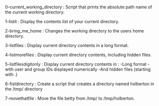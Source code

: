 0-current_working_directory : Script that prints the absolute path name of the current working directory.

1-listit : Display the contents list of your current directory.

2-bring_me_home : Changes the working directory to the users home directory.

3-listfiles : Display current directory contents in a long format.

4-listmorefiles : Display current directory contents, including hidden files.

5-listfilesdigitonly : Display current directory contents in :
		     -Long format
		     -with user and group IDs displayed numerically
		     -And hidden files (starting with .)

6-fistdirectory : Create a script that creates a directory named holberton in the /tmp/ directory

7-movethatfile : Move the file betty from /tmp/ to /tmp/holberton.
